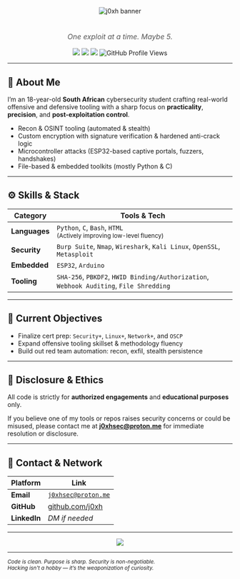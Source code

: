 <p align="center">
  <img src="https://cdn.discordapp.com/attachments/1199368375655202816/1367234285320409188/dXitPOb.png?ex=6813d7a7&is=68128627&hm=11a7a66ee11937ad6b8d0fd11e93e1c098c832d7113d8bc4c677c3d0d21fee7c&" alt="j0xh banner" />
</p>

<h1 align="center" style="font-family: 'Segoe UI', Tahoma, Geneva, Verdana, sans-serif; font-weight: 700; letter-spacing: 1px;">

</h1>

<p align="center" style="font-size: 16px; color: #555; font-style: italic;">
  One exploit at a time. Maybe 5.
</p>

<p align="center">
  <img src="https://img.shields.io/badge/Security%20-%20+-blue?style=flat-square" />
  <img src="https://img.shields.io/badge/Linux%20Mastery-Ongoing-lightgrey?style=flat-square" />
  <img src="https://img.shields.io/badge/OSCP-Upcoming-ff5555?style=flat-square" />
  <img src="https://komarev.com/ghpvc/?username=j0xh&style=flat-square&color=gray" alt="GitHub Profile Views" />
</p>

---

## 🧠 About Me

I’m an 18-year-old **South African** cybersecurity student crafting real-world offensive and defensive tooling with a sharp focus on **practicality**, **precision**, and **post-exploitation control**.

- Recon & OSINT tooling (automated & stealth)
- Custom encryption with signature verification & hardened anti-crack logic
- Microcontroller attacks (ESP32-based captive portals, fuzzers, handshakes)
- File-based & embedded toolkits (mostly Python & C)

---

## ⚙️ Skills & Stack

| Category     | Tools & Tech                                                                                       |
|--------------|----------------------------------------------------------------------------------------------------|
| **Languages** | `Python`, `C`, `Bash`, `HTML` <br><sub>(Actively improving low-level fluency)</sub>               |
| **Security**  | `Burp Suite`, `Nmap`, `Wireshark`, `Kali Linux`, `OpenSSL`, `Metasploit`                          |
| **Embedded**  | `ESP32`, `Arduino`                                                                                |
| **Tooling**   | `SHA-256`, `PBKDF2`, `HWID Binding/Authorization`, `Webhook Auditing`, `File Shredding`           |

---

## 🎯 Current Objectives

- Finalize cert prep: `Security+`, `Linux+`, `Network+`, and `OSCP`
- Expand offensive tooling skillset & methodology fluency
- Build out red team automation: recon, exfil, stealth persistence

---

## 📜 Disclosure & Ethics

All code is strictly for **authorized engagements** and **educational purposes** only.

If you believe one of my tools or repos raises security concerns or could be misused, please contact me at **j0xhsec@proton.me** for immediate resolution or disclosure.

---

## 📡 Contact & Network

| Platform | Link |
|---------|------|
| **Email** | [`j0xhsec@proton.me`](mailto:j0xhsec@proton.me) |
| **GitHub** | [github.com/j0xh](https://github.com/j0xh) |
| **LinkedIn** | *DM if needed* |

---

<p align="center">
  <img src="https://github-readme-stats.vercel.app/api?username=j0xh&show_icons=true&theme=graywhite&hide_title=true&hide_border=true&hide_rank=true&custom_title=GitHub%20Stats" />
</p>

---

<sub><i>
Code is clean. Purpose is sharp. Security is non-negotiable.  
Hacking isn't a hobby — it’s the weaponization of curiosity.
</i></sub>
